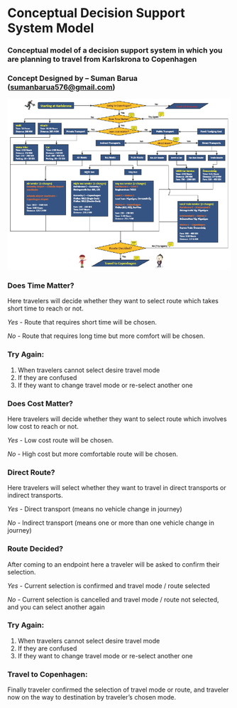 # Conceptual Decision Support System Model
### Conceptual model of a decision support system in which you are planning to travel from Karlskrona to Copenhagen
### Concept Designed by – Suman Barua (sumanbarua576@gmail.com)


![Conceptual model of a decision support system in which you are planning to travel from Karlskrona to Copenhagen](https://github.com/xtremeonecoder/conceptual-dss-model/blob/master/Conceptual-DSS-System.jpg)


### Does Time Matter?
Here travelers will decide whether they want to select route which takes short time to reach or not.

*Yes* - Route that requires short time will be chosen.

*No* - Route that requires long time but more comfort will be chosen.

### Try Again:
1) When travelers cannot select desire travel mode
2) If they are confused
3) If they want to change travel mode or re-select another one

### Does Cost Matter?
Here travelers will decide whether they want to select route which involves low cost to reach or not.

*Yes* - Low cost route will be chosen.

*No* - High cost but more comfortable route will be chosen.

### Direct Route?
Here travelers will select whether they want to travel in direct transports or indirect transports.

*Yes* - Direct transport (means no vehicle change in journey)

*No* - Indirect transport (means one or more than one vehicle change in journey)

### Route Decided?
After coming to an endpoint here a traveler will be asked to confirm their selection.

*Yes* - Current selection is confirmed and travel mode / route selected

*No* - Current selection is cancelled and travel mode / route not selected, and you can select another again

### Try Again:
1) When travelers cannot select desire travel mode
2) If they are confused
3) If they want to change travel mode or re-select another one

### Travel to Copenhagen:
Finally traveler confirmed the selection of travel mode or route, and traveler now on the way to destination by traveler’s chosen mode.

